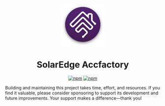 <p align="center">
  <a href="https://homebridge.io"><img src="https://raw.githubusercontent.com/homebridge/branding/latest/logos/homebridge-color-round-stylized.png" height="140"></a>
</p>
<span align="center">

# SolarEdge Accfactory

[![npm](https://badgen.net/npm/v/homebridge-solaredge-accfactory/latest)](https://www.npmjs.com/package/homebridge-solaredge-accfactory)
[![npm](https://badgen.net/npm/dt/homebridge-solaredge-accfactory?label=downloads)](https://www.npmjs.com/package/homebridge-solaredge-accfactory)

</span>

Building and maintaining this project takes time, effort, and resources. If you find it valuable, please consider sponsoring to support its development and future improvements. Your support makes a difference—thank you!